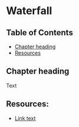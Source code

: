 # Waterfall

## Table of Contents

* [Chapter heading](#chapter-heading)
* [Resources](#resources)

## Chapter heading

Text

## Resources:

* [Link text](http://www.example.co.uk/)

